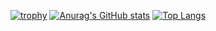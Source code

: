 
[![trophy](https://github-profile-trophy.vercel.app/?username=PedroG-8&theme=onedark&title=Followers,Commit,Repositories)](https://github.com/ryo-ma/github-profile-trophy)
[![Anurag's GitHub stats](https://github-readme-stats.vercel.app/api?username=PedroG-8&theme=radical)](https://github.com/anuraghazra/github-readme-stats)
[![Top Langs](https://github-readme-stats.vercel.app/api/top-langs/?username=PedroG-8&layout=compact)](https://github.com/anuraghazra/github-readme-stats)


